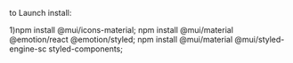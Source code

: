 to Launch install: 

1)npm install @mui/icons-material;
npm install @mui/material @emotion/react @emotion/styled;
npm install @mui/material @mui/styled-engine-sc styled-components;
